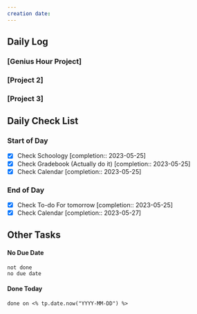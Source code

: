 ```yaml
---
creation date: 
---
```


## Daily Log

### [Genius Hour Project]


### [Project 2]


### [Project 3]

## Daily Check List

### Start of Day 

- [x] Check Schoology  [completion:: 2023-05-25]
- [x] Check Gradebook (Actually do it)  [completion:: 2023-05-25]
- [x] Check Calendar  [completion:: 2023-05-25]

### End of Day

- [x] Check To-do For tomorrow  [completion:: 2023-05-25]
- [x] Check Calendar  [completion:: 2023-05-27]

## Other Tasks

#### No Due Date

```tasks
not done
no due date
```

#### Done Today

```tasks
done on <% tp.date.now("YYYY-MM-DD") %>
```